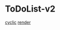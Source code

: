 # ToDoList-v2
[cyclic](https://puzzled-yak-life-jacket.cyclic.app/)
[render](https://todolist-anii693.onrender.com)
